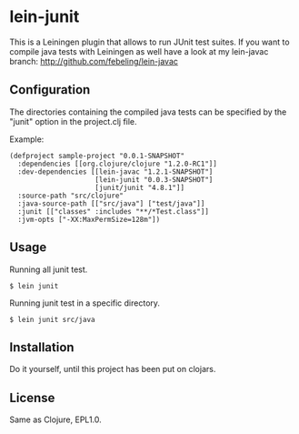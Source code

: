 # lein-junit

This is a Leiningen plugin that allows to run JUnit test suites. If
you want to compile java tests with Leiningen as well have a look at
my lein-javac branch: http://github.com/febeling/lein-javac

## Configuration

The directories containing the compiled java tests can be specified by
the "junit" option in the project.clj file. 

Example:

    (defproject sample-project "0.0.1-SNAPSHOT"
      :dependencies [[org.clojure/clojure "1.2.0-RC1"]]
      :dev-dependencies [[lein-javac "1.2.1-SNAPSHOT"]
                         [lein-junit "0.0.3-SNAPSHOT"]
                         [junit/junit "4.8.1"]]
      :source-path "src/clojure"
      :java-source-path [["src/java"] ["test/java"]]
      :junit [["classes" :includes "**/*Test.class"]]
      :jvm-opts ["-XX:MaxPermSize=128m"])


## Usage

Running all junit test.

    $ lein junit

Running junit test in a specific directory.

    $ lein junit src/java

## Installation

Do it yourself, until this project has been put on clojars.

## License

Same as Clojure, EPL1.0.
